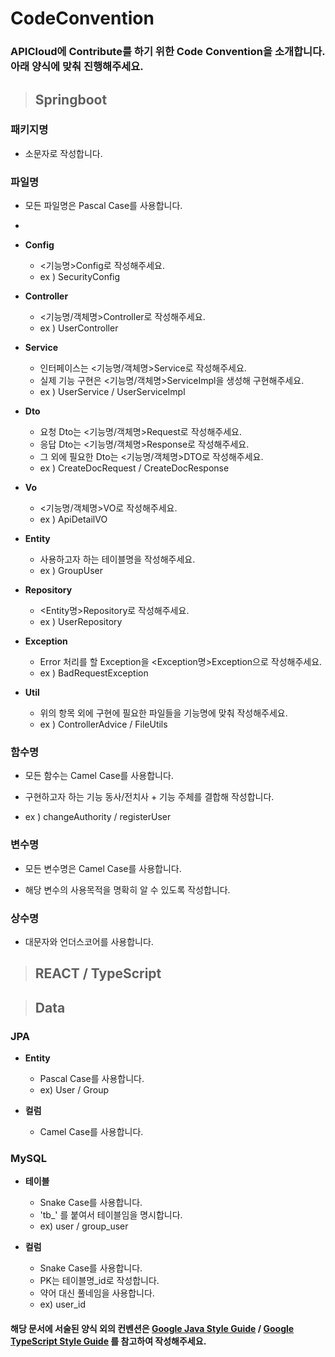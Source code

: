 # CodeConvention

### APICloud에 Contribute를 하기 위한 Code Convention을 소개합니다. 아래 양식에 맞춰 진행해주세요.

> ## Springboot

### 패키지명

- 소문자로 작성합니다.

### 파일명

- 모든 파일명은 Pascal Case를 사용합니다.

-
- **Config**

  - <기능명>Config로 작성해주세요.
  - ex ) SecurityConfig

- **Controller**

  - <기능명/객체명>Controller로 작성해주세요.
  - ex ) UserController

- **Service**

  - 인터페이스는 <기능명/객체명>Service로 작성해주세요.
  - 실제 기능 구현은 <기능명/객체명>ServiceImpl을 생성해 구현해주세요.
  - ex ) UserService / UserServiceImpl

- **Dto**

  - 요청 Dto는 <기능명/객체명>Request로 작성해주세요.
  - 응답 Dto는 <기능명/객체명>Response로 작성해주세요.
  - 그 외에 필요한 Dto는 <기능명/객체명>DTO로 작성해주세요.
  - ex ) CreateDocRequest / CreateDocResponse

- **Vo**

  - <기능명/객체명>VO로 작성해주세요.
  - ex ) ApiDetailVO

- **Entity**

  - 사용하고자 하는 테이블명을 작성해주세요.
  - ex ) GroupUser

- **Repository**

  - <Entity명>Repository로 작성해주세요.
  - ex ) UserRepository

- **Exception**

  - Error 처리를 할 Exception을 <Exception명>Exception으로 작성해주세요.
  - ex ) BadRequestException

- **Util**
  - 위의 항목 외에 구현에 필요한 파일들을 기능명에 맞춰 작성해주세요.
  - ex ) ControllerAdvice / FileUtils

### 함수명

- 모든 함수는 Camel Case를 사용합니다.

- 구현하고자 하는 기능 동사/전치사 + 기능 주체를 결합해 작성합니다.

- ex ) changeAuthority / registerUser

### 변수명

- 모든 변수명은 Camel Case를 사용합니다.

- 해당 변수의 사용목적을 명확히 알 수 있도록 작성합니다.

### 상수명

- 대문자와 언더스코어를 사용합니다.

> ## REACT / TypeScript

> ## Data

### JPA

- **Entity**

  - Pascal Case를 사용합니다.
  - ex) User / Group

- **컬럼**
  - Camel Case를 사용합니다.

### MySQL

- **테이블**

  - Snake Case를 사용합니다.
  - 'tb\_' 를 붙여서 테이블임을 명시합니다.
  - ex) user / group_user

- **컬럼**
  - Snake Case를 사용합니다.
  - PK는 테이블명\_id로 작성합니다.
  - 약어 대신 풀네임을 사용합니다.
  - ex) user_id

#### 해당 문서에 서술된 양식 외의 컨벤션은 [Google Java Style Guide](https://google.github.io/styleguide/javaguide.html) / [Google TypeScript Style Guide](https://google.github.io/styleguide/tsguide.html) 를 참고하여 작성해주세요.
